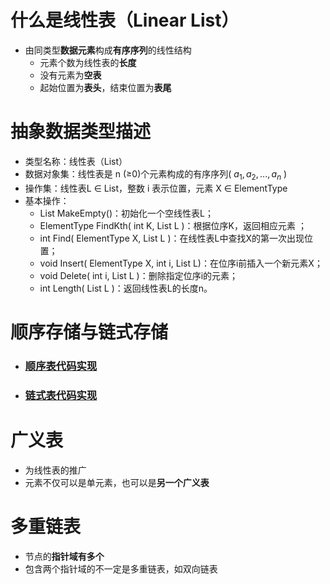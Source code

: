 # 什么是线性表（Linear List）
- 由同类型**数据元素**构成**有序序列**的线性结构
    - 元素个数为线性表的**长度**
    - 没有元素为**空表**
    - 起始位置为**表头**，结束位置为**表尾**
# 抽象数据类型描述
- 类型名称：线性表（List）
- 数据对象集：线性表是 n (≥0)个元素构成的有序序列( $a_{1},a_{2},...,a_{n}$ )
- 操作集：线性表L ∈ List，整数 i 表示位置，元素 X ∈ ElementType
- 基本操作：
  - List MakeEmpty()：初始化一个空线性表L；
  - ElementType FindKth( int K, List L )：根据位序K，返回相应元素 ；
  - int Find( ElementType X, List L )：在线性表L中查找X的第一次出现位置；
  - void Insert( ElementType X, int i, List L)：在位序i前插入一个新元素X；
  - void Delete( int i, List L )：删除指定位序i的元素；
  - int Length( List L )：返回线性表L的长度n。
# 顺序存储与链式存储
- ### [顺序表代码实现](./代码/顺序表.c)
- ### [链式表代码实现](./代码/链式表.c)
# 广义表
- 为线性表的推广
- 元素不仅可以是单元素，也可以是**另一个广义表**
# 多重链表
- 节点的**指针域有多个**
- 包含两个指针域的不一定是多重链表，如双向链表